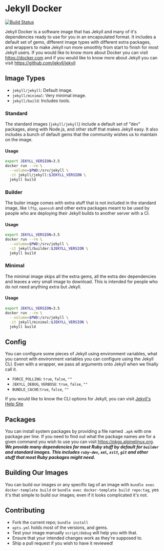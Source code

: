# Jekyll Docker

[![Build Status](https://travis-ci.org/jekyll/docker.svg?branch=master)][1]

Jekyll Docker is a software image that has Jekyll and many of it's dependencies ready to use for you in an encapsulated format.  It includes a default set of gems, different image types with different extra packages, and wrappers to make Jekyll run more smoothly from start to finish for most Jekyll users. If you would like to know more about Docker you can visit https://docker.com and if you would like to know more about Jekyll you can visit https://github.com/jekyll/jekyll

## Image Types

* `jekyll/jekyll`: Default image.
* `jekyll/minimal`: Very minimal image.
* `jekyll/build`: Includes tools.

### Standard

The standard images (`jekyll/jekyll`) include a default set of "dev" packages, along with Node.js, and other stuff that makes Jekyll easy.  It also includes a bunch of default gems that the community wishes us to maintain on the image.

#### Usage

```sh
export JEKYLL_VERSION=3.5
docker run --rm \
  --volume=$PWD:/srv/jekyll \
  -it jekyll/jekyll:$JEKYLL_VERSION \
  jekyll build
```

### Builder

The builer image comes with extra stuff that is not included in the standard image, like `lftp`, `openssh` and other extra packages meant to be used by people who are deploying their Jekyll builds to another server with a CI.

#### Usage

```sh
export JEKYLL_VERSION=3.5
docker run --rm \
  --volume=$PWD:/srv/jekyll \
  -it jekyll/builder:$JEKYLL_VERSION \
  jekyll build
```

### Minimal

The minimal image skips all the extra gems, all the extra dev dependencies and leaves a very small image to download.  This is intended for people who do not need anything extra but Jekyll.

#### Usage

```sh
export JEKYLL_VERSION=3.5
docker run --rm \
  --volume=$PWD:/srv/jekyll \
  -it jekyll/minimal:$JEKYLL_VERSION \
  jekyll build
```

## Config

You can configure some pieces of Jekyll using environment variables, what you cannot with environment variables you can configure using the Jekyll CLI.  Even with a wrapper, we pass all arguments onto Jekyll when we finally call it.

* `FORCE_POLLING`: `true`, `false`, `""`
* `JEKYLL_DEBUG`, `VERBOSE`: `true`, `false`, `""`
* `BUNDLE_CACHE`:`true`, `false`, `""`

If you would like to know the CLI options for Jekyll, you can visit [Jekyll's Help Site][2]

## Packages

You can install system packages by providing a file named `.apk` with one package per line.  If you need to find out what the package names are for a given command you wish to use you can visit https://pkgs.alpinelinux.org. ***We provide many dependencies for most Ruby stuff by default for `builder` and standard images.  This includes `ruby-dev`, `xml`, `xslt`, `git` and other stuff that most Ruby packages might need.***

## Building Our Images

You can build our images or any specific tag of an image with `bundle exec docker-template build` or `bundle exec docker-template build repo:tag`, yes it's that simple to build our images; even if it looks complicated it's not.

## Contributing

* Fork the current repo; `bundle install`
* `opts.yml` holds most of the versions, and gems.
* Test your image manually `script/debug` will help you with that.
* Ensure that your intended changes work as they're supposed to.
* Ship a pull request if you wish to have it reviewed!

[1]: https://travis-ci.org/jekyll/docker
[2]: http://jekyllrb.com/docs/configuration/#build-command-options
